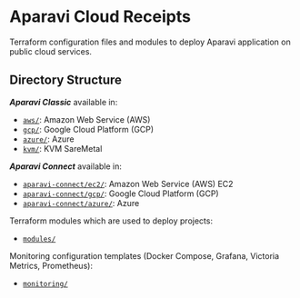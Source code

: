 # Aparavi Cloud Receipts

Terraform configuration files and modules to deploy Aparavi application on
public cloud services.

## Directory Structure

***Aparavi Classic*** available in:   
* [`aws/`](aws/): Amazon Web Service (AWS)   
* [`gcp/`](gcp/): Google Cloud Platform (GCP)   
* [`azure/`](azure/): Azure   
* [`kvm/`](kvm/): KVM SareMetal

***Aparavi Connect*** available in:   
* [`aparavi-connect/ec2/`](aparavi-connect/ec2/): Amazon Web Service (AWS) EC2   
* [`aparavi-connect/gcp/`](aparavi-connect/gcp/): Google Cloud Platform (GCP)   
* [`aparavi-connect/azure/`](aparavi-connect/azure/): Azure   

Terraform modules which are used to deploy projects:
* [`modules/`](modules/)

Monitoring configuration templates (Docker Compose, Grafana, Victoria Metrics, Prometheus):
* [`monitoring/`](monitoring/)

